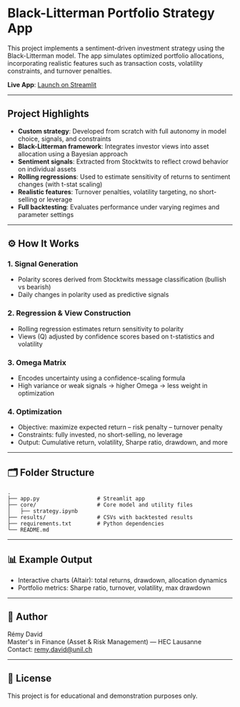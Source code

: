 # Black-Litterman Portfolio Strategy App

This project implements a sentiment-driven investment strategy using the Black-Litterman model. The app simulates optimized portfolio allocations, incorporating realistic features such as transaction costs, volatility constraints, and turnover penalties.

**Live App**: [Launch on Streamlit](https://black-litterman-webapp-kwpv7sccwkp72qtaydz967.streamlit.app)

---

## Project Highlights

- **Custom strategy**: Developed from scratch with full autonomy in model choice, signals, and constraints
- **Black-Litterman framework**: Integrates investor views into asset allocation using a Bayesian approach
- **Sentiment signals**: Extracted from Stocktwits to reflect crowd behavior on individual assets
- **Rolling regressions**: Used to estimate sensitivity of returns to sentiment changes (with t-stat scaling)
- **Realistic features**: Turnover penalties, volatility targeting, no short-selling or leverage
- **Full backtesting**: Evaluates performance under varying regimes and parameter settings

---

## ⚙️ How It Works

### 1. **Signal Generation**
- Polarity scores derived from Stocktwits message classification (bullish vs bearish)
- Daily changes in polarity used as predictive signals

### 2. **Regression & View Construction**
- Rolling regression estimates return sensitivity to polarity
- Views (Q) adjusted by confidence scores based on t-statistics and volatility

### 3. **Omega Matrix**
- Encodes uncertainty using a confidence-scaling formula
- High variance or weak signals → higher Omega → less weight in optimization

### 4. **Optimization**
- Objective: maximize expected return – risk penalty – turnover penalty
- Constraints: fully invested, no short-selling, no leverage
- Output: Cumulative return, volatility, Sharpe ratio, drawdown, and more

---

## 🗂️ Folder Structure

```
.
├── app.py                  # Streamlit app
├── core/                   # Core model and utility files
│   ├── strategy.ipynb  
├── results/                # CSVs with backtested results
├── requirements.txt        # Python dependencies
└── README.md
```

---

## 📊 Example Output

- Interactive charts (Altair): total returns, drawdown, allocation dynamics
- Portfolio metrics: Sharpe ratio, turnover, volatility, max drawdown

---

## 👤 Author

Rémy David  
Master's in Finance (Asset & Risk Management) — HEC Lausanne  
Contact: [remy.david@unil.ch](mailto:remy.david@unil.ch)

---

## 📝 License

This project is for educational and demonstration purposes only.
